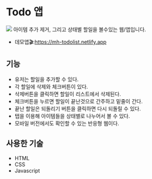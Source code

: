 # Todo 앱
![](https://i.imgur.com/Fe3bdyu.png)
아이템 추가 제거, 그리고 상태별 할일을 볼수있는 웹/앱입니다. 

* 데모앱🎬:https://mh-todolist.netlify.app

## 기능
* 유저는 할일을 추가할 수 있다.
* 각 할일에 삭제와 체크버튼이 있다.
* 삭제버튼을 클릭하면 할일이 리스트에서 삭제된다.
* 체크버튼을 누르면 할일이 끝난것으로 간주하고 밑줄이 간다.
* 끝난 할일은 되돌리기 버튼을 클릭하면 다시 되돌릴 수 있다.
* 탭을 이용해 아이템들을 상태별로 나누어서 볼 수 있다.
* 모바일 버전에서도 확인할 수 있는 반응형 웹이다. 

## 사용한 기술
* HTML
* CSS
* Javascript